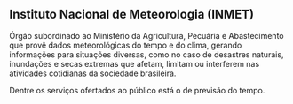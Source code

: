 Instituto Nacional de Meteorologia (INMET)
---

Órgão subordinado ao Ministério da Agricultura, Pecuária e Abastecimento  que provê dados meteorológicas do tempo e do clima, gerando informações para situações diversas, como no caso de desastres naturais, inundações e secas extremas que afetam, limitam ou interferem nas atividades cotidianas da sociedade brasileira.

Dentre os serviços ofertados ao público está o de previsão do tempo.